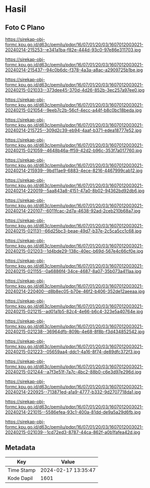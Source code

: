 # Hasil

## Foto C Plano

https://sirekap-obj-formc.kpu.go.id/d63c/pemilu/pdpr/16/07/01/20/03/1607012003021-20240214-215253--e341a1ba-f82e-444d-93c0-97e86e311703.jpg

https://sirekap-obj-formc.kpu.go.id/d63c/pemilu/pdpr/16/07/01/20/03/1607012003021-20240214-215437--94c0b6dc-f378-4a3a-a8ac-a2909725b1be.jpg

https://sirekap-obj-formc.kpu.go.id/d63c/pemilu/pdpr/16/07/01/20/03/1607012003021-20240215-021033--373dee45-370d-4d26-852b-3ec257a97ee0.jpg

https://sirekap-obj-formc.kpu.go.id/d63c/pemilu/pdpr/16/07/01/20/03/1607012003021-20240215-021054--9eeb7c2b-56cf-4ecc-a44f-b8c0bc18beda.jpg

https://sirekap-obj-formc.kpu.go.id/d63c/pemilu/pdpr/16/07/01/20/03/1607012003021-20240214-215725--309d2c39-eb94-4aaf-b371-edea18777e52.jpg

https://sirekap-obj-formc.kpu.go.id/d63c/pemilu/pdpr/16/07/01/20/03/1607012003021-20240215-021059--4648b46a-ff59-42d2-b96c-353f7a017760.jpg

https://sirekap-obj-formc.kpu.go.id/d63c/pemilu/pdpr/16/07/01/20/03/1607012003021-20240214-215939--9bd11ae9-6883-4ece-8216-4467999cab12.jpg

https://sirekap-obj-formc.kpu.go.id/d63c/pemilu/pdpr/16/07/01/20/03/1607012003021-20240214-220019--5aa843a8-4151-47a0-8b02-94362bd92db6.jpg

https://sirekap-obj-formc.kpu.go.id/d63c/pemilu/pdpr/16/07/01/20/03/1607012003021-20240214-220107--6011fcac-2d7a-4638-92ad-2ceb210b68a7.jpg

https://sirekap-obj-formc.kpu.go.id/d63c/pemilu/pdpr/16/07/01/20/03/1607012003021-20240215-021131--66d25bc3-beae-49d7-b37e-2c5ca5cc1c68.jpg

https://sirekap-obj-formc.kpu.go.id/d63c/pemilu/pdpr/16/07/01/20/03/1607012003021-20240215-021203--1d4bde29-138c-40ec-b69d-567e4c66cf0e.jpg

https://sirekap-obj-formc.kpu.go.id/d63c/pemilu/pdpr/16/07/01/20/03/1607012003021-20240215-021155--0a6886f4-34ce-4687-8a07-35b073a411aa.jpg

https://sirekap-obj-formc.kpu.go.id/d63c/pemilu/pdpr/16/07/01/20/03/1607012003021-20240214-220400--d8b8ec05-b70e-46f2-b406-352de12aeeaa.jpg

https://sirekap-obj-formc.kpu.go.id/d63c/pemilu/pdpr/16/07/01/20/03/1607012003021-20240215-021215--ad01a1b5-82c4-4e66-b6c4-323e5a40764e.jpg

https://sirekap-obj-formc.kpu.go.id/d63c/pemilu/pdpr/16/07/01/20/03/1607012003021-20240215-021238--36964dfb-809b-4e68-8f8b-f3d434852542.jpg

https://sirekap-obj-formc.kpu.go.id/d63c/pemilu/pdpr/16/07/01/20/03/1607012003021-20240215-021223--05659aa4-ddc1-4a16-8f74-de89dfc372f3.jpg

https://sirekap-obj-formc.kpu.go.id/d63c/pemilu/pdpr/16/07/01/20/03/1607012003021-20240215-021244--a7f3e51f-7a7c-4bc2-88b0-c6e3d97e296d.jpg

https://sirekap-obj-formc.kpu.go.id/d63c/pemilu/pdpr/16/07/01/20/03/1607012003021-20240214-220925--713871ed-a1a9-4777-b332-9d2707718da1.jpg

https://sirekap-obj-formc.kpu.go.id/d63c/pemilu/pdpr/16/07/01/20/03/1607012003021-20240214-221015--5586efea-93c1-400a-81dd-de9a5a29d6fb.jpg

https://sirekap-obj-formc.kpu.go.id/d63c/pemilu/pdpr/16/07/01/20/03/1607012003021-20240215-021039--1cd72ed3-8787-44ca-862f-a0b1fafea42d.jpg


## Metadata

| Key        | Value               |
| ---------- | ------------------- |
| Time Stamp | 2024-02-17 13:35:47 |
| Kode Dapil | 1601                |



